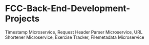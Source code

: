 # FCC-Back-End-Development-Projects
Timestamp Microservice, Request Header Parser Microservice, URL Shortener Microservice, Exercise Tracker, Filemetadata Microservice 
